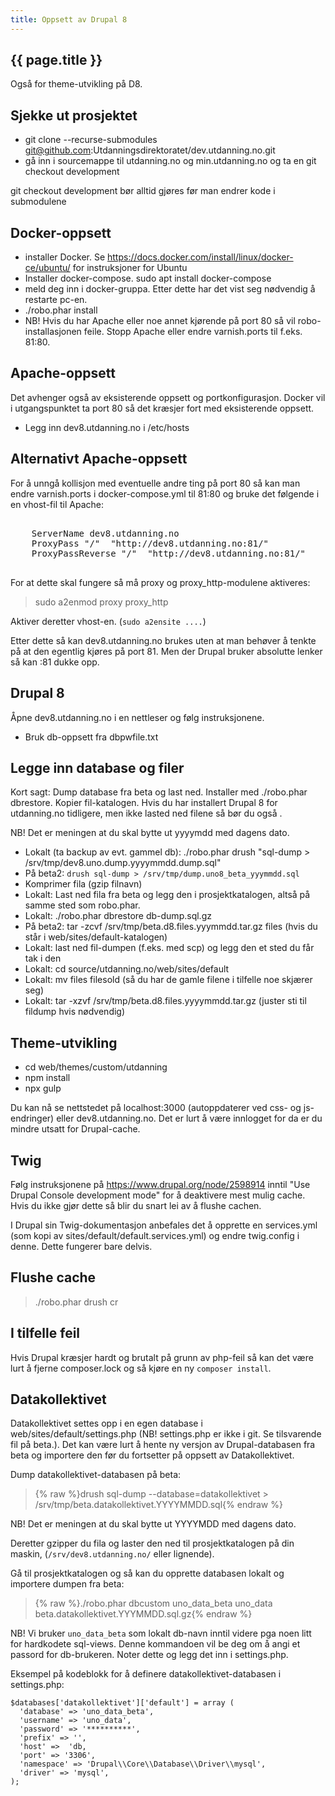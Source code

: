 ```yaml
---
title: Oppsett av Drupal 8
---
```


## {{ page.title }}

Også for theme-utvikling på D8.

## Sjekke ut prosjektet

- git clone --recurse-submodules git@github.com:Utdanningsdirektoratet/dev.utdanning.no.git
- gå inn i sourcemappe til utdanning.no og min.utdanning.no og ta en git checkout development

git checkout development bør alltid gjøres før man endrer kode i submodulene


## Docker-oppsett

- installer Docker. Se https://docs.docker.com/install/linux/docker-ce/ubuntu/ for instruksjoner for Ubuntu
- Installer docker-compose. sudo apt install docker-compose
- meld deg inn i docker-gruppa. Etter dette har det vist seg nødvendig å restarte pc-en.
- ./robo.phar install 
- NB! Hvis du har Apache eller noe annet kjørende på port 80 så vil robo-installasjonen feile. Stopp Apache eller endre varnish.ports til f.eks. 81:80.


## Apache-oppsett

Det avhenger også av eksisterende oppsett og portkonfigurasjon. Docker vil i utgangspunktet ta port 80 så det kræsjer fort med eksisterende oppsett.

- Legg inn dev8.utdanning.no i /etc/hosts

## Alternativt Apache-oppsett

For å unngå kollisjon med eventuelle andre ting på port 80 så kan man endre varnish.ports i docker-compose.yml til 81:80 og bruke det følgende i en vhost-fil til Apache:
<pre>
<VirtualHost *:80>
    ServerName dev8.utdanning.no
    ProxyPass "/"  "http://dev8.utdanning.no:81/"
    ProxyPassReverse "/"  "http://dev8.utdanning.no:81/"
</VirtualHost>
</pre>

For at dette skal fungere så må proxy og proxy_http-modulene aktiveres:

> sudo a2enmod proxy proxy_http

Aktiver deretter vhost-en. (`sudo a2ensite ....`)

Etter dette så kan dev8.utdanning.no brukes uten at man behøver å tenkte på at den egentlig kjøres på port 81. Men der Drupal bruker absolutte lenker så kan :81 dukke opp.



## Drupal 8

Åpne dev8.utdanning.no i en nettleser og følg instruksjonene.

- Bruk db-oppsett fra dbpwfile.txt


## Legge inn database og filer

Kort sagt: Dump database fra beta og last ned. Installer med ./robo.phar dbrestore. Kopier fil-katalogen.
Hvis du har installert Drupal 8 for utdanning.no tidligere, men ikke lasted ned filene så bør du også .

NB! Det er meningen at du skal bytte ut yyyymdd med dagens dato.

- Lokalt (ta backup av evt. gammel db): ./robo.phar drush "sql-dump > /srv/tmp/dev8.uno.dump.yyyymmdd.dump.sql"
- På beta2: `drush sql-dump > /srv/tmp/dump.uno8_beta_yyymmdd.sql`
- Komprimer fila (gzip filnavn)
- Lokalt: Last ned fila fra beta og legg den i prosjektkatalogen, altså på samme sted som robo.phar.
- Lokalt: ./robo.phar dbrestore db-dump.sql.gz
- På beta2: tar -zcvf /srv/tmp/beta.d8.files.yyymmdd.tar.gz files (hvis du står i web/sites/default-katalogen)
- Lokalt: last ned fil-dumpen (f.eks. med scp) og legg den et sted du får tak i den
- Lokalt: cd source/utdanning.no/web/sites/default
- Lokalt: mv files filesold (så du har de gamle filene i tilfelle noe skjærer seg)
- Lokalt: tar -xzvf /srv/tmp/beta.d8.files.yyyymmdd.tar.gz (juster sti til fildump hvis nødvendig)


## Theme-utvikling

- cd web/themes/custom/utdanning
- npm install
- npx gulp

Du kan nå se nettstedet på localhost:3000 (autoppdaterer ved css- og js-endringer) eller dev8.utdanning.no. Det er lurt å være innlogget for da er du mindre utsatt for Drupal-cache.


## Twig

Følg instruksjonene på https://www.drupal.org/node/2598914 inntil "Use Drupal Console development mode" for å deaktivere mest mulig cache. Hvis du ikke gjør dette så blir du snart lei av å flushe cachen.

I Drupal sin Twig-dokumentasjon anbefales det å opprette en services.yml (som kopi av sites/default/default.services.yml) og endre twig.config i denne. Dette fungerer bare delvis.


## Flushe cache

> ./robo.phar drush cr


## I tilfelle feil

Hvis Drupal kræsjer hardt og brutalt på grunn av php-feil så kan det være lurt å fjerne composer.lock og så kjøre en ny `composer install`.

## Datakollektivet

Datakollektivet settes opp i en egen database i web/sites/default/settings.php (NB! settings.php er ikke i git. Se tilsvarende fil på beta.). Det kan være lurt å hente ny versjon av Drupal-databasen fra beta og importere den før du fortsetter på oppsett av Datakollektivet.

Dump datakollektivet-databasen på beta:

> {% raw %}drush sql-dump --database=datakollektivet > /srv/tmp/beta.datakollektivet.YYYYMMDD.sql{% endraw %}

NB! Det er meningen at du skal bytte ut YYYYMDD med dagens dato.

Deretter gzipper du fila og laster den ned til prosjektkatalogen på din maskin, (`/srv/dev8.utdanning.no/` eller lignende).

Gå til prosjektkatalogen og så kan du opprette databasen lokalt og importere dumpen fra beta:

> {% raw %}./robo.phar dbcustom uno_data_beta uno_data beta.datakollektivet.YYYMMDD.sql.gz{% endraw %}

NB! Vi bruker `uno_data_beta` som lokalt db-navn inntil videre pga noen litt for hardkodete sql-views. Denne kommandoen vil be deg om å angi et passord for db-brukeren. Noter dette og legg det inn i settings.php.

Eksempel på kodeblokk for å definere datakollektivet-databasen i settings.php:

    $databases['datakollektivet']['default'] = array (
      'database' => 'uno_data_beta',
      'username' => 'uno_data',
      'password' => '**********',
      'prefix' => '',
      'host' =>  'db,
      'port' => '3306',
      'namespace' => 'Drupal\\Core\\Database\\Driver\\mysql',
      'driver' => 'mysql',
    );

